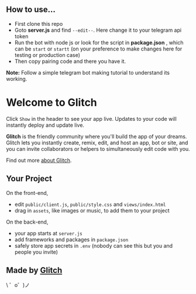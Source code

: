 <h2> How to use... </h2>

- First clone this repo
- Goto **server.js** and find `--edit--`. Here change it to your telegram api token
- Run the bot with node js or look for the script in **package.json** , which can be `start` or `startt` (on your preference to make changes here for testing or production case)
- Then copy pairing code and there you have it.

**Note:** Follow a simple telegram bot making tutorial to understand its working.
  

Welcome to Glitch
=================

Click `Show` in the header to see your app live. Updates to your code will instantly deploy and update live.

**Glitch** is the friendly community where you'll build the app of your dreams. Glitch lets you instantly create, remix, edit, and host an app, bot or site, and you can invite collaborators or helpers to simultaneously edit code with you.

Find out more [about Glitch](https://glitch.com/about).


Your Project
------------

On the front-end,
- edit `public/client.js`, `public/style.css` and `views/index.html`
- drag in `assets`, like images or music, to add them to your project

On the back-end,
- your app starts at `server.js`
- add frameworks and packages in `package.json`
- safely store app secrets in `.env` (nobody can see this but you and people you invite)


Made by [Glitch](https://glitch.com/)
-------------------

\ ゜o゜)ノ
